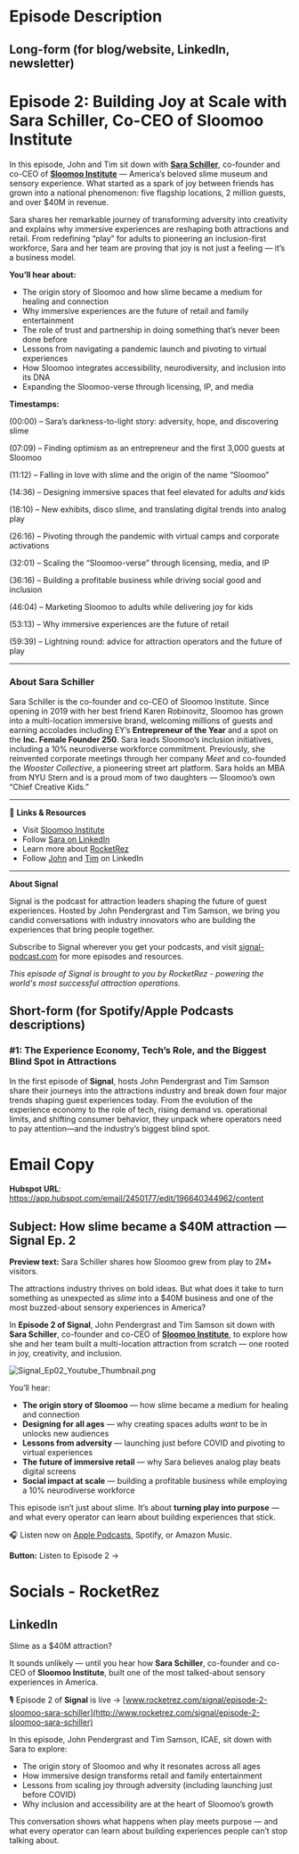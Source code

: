 # Episode Description

## **Long-form (for blog/website, LinkedIn, newsletter)**

# **Episode 2: Building Joy at Scale with Sara Schiller, Co-CEO of Sloomoo Institute**

In this episode, John and Tim sit down with [**Sara Schiller**](https://www.linkedin.com/in/sara-schiller-1b55022/), co-founder and co-CEO of [**Sloomoo Institute**](https://sloomooinstitute.com/) — America’s beloved slime museum and sensory experience. What started as a spark of joy between friends has grown into a national phenomenon: five flagship locations, 2 million guests, and over $40M in revenue.

Sara shares her remarkable journey of transforming adversity into creativity and explains why immersive experiences are reshaping both attractions and retail. From redefining “play” for adults to pioneering an inclusion-first workforce, Sara and her team are proving that joy is not just a feeling — it’s a business model.

**You’ll hear about:**

- The origin story of Sloomoo and how slime became a medium for healing and connection
- Why immersive experiences are the future of retail and family entertainment
- The role of trust and partnership in doing something that’s never been done before
- Lessons from navigating a pandemic launch and pivoting to virtual experiences
- How Sloomoo integrates accessibility, neurodiversity, and inclusion into its DNA
- Expanding the Sloomoo-verse through licensing, IP, and media

**Timestamps:**

(00:00) – Sara’s darkness-to-light story: adversity, hope, and discovering slime

(07:09) – Finding optimism as an entrepreneur and the first 3,000 guests at Sloomoo

(11:12) – Falling in love with slime and the origin of the name “Sloomoo”

(14:36) – Designing immersive spaces that feel elevated for adults *and* kids

(18:10) – New exhibits, disco slime, and translating digital trends into analog play

(26:16) – Pivoting through the pandemic with virtual camps and corporate activations

(32:01) – Scaling the “Sloomoo-verse” through licensing, media, and IP

(36:16) – Building a profitable business while driving social good and inclusion

(46:04) – Marketing Sloomoo to adults while delivering joy for kids

(53:13) – Why immersive experiences are the future of retail

(59:39) – Lightning round: advice for attraction operators and the future of play

------

### **About Sara Schiller**

Sara Schiller is the co-founder and co-CEO of Sloomoo Institute. Since opening in 2019 with her best friend Karen Robinovitz, Sloomoo has grown into a multi-location immersive brand, welcoming millions of guests and earning accolades including EY’s **Entrepreneur of the Year** and a spot on the **Inc. Female Founder 250**. Sara leads Sloomoo’s inclusion initiatives, including a 10% neurodiverse workforce commitment. Previously, she reinvented corporate meetings through her company *Meet* and co-founded the *Wooster Collective*, a pioneering street art platform. Sara holds an MBA from NYU Stern and is a proud mom of two daughters — Sloomoo’s own “Chief Creative Kids.”

------

🔗 **Links & Resources**

- Visit [Sloomoo Institute](https://sloomooinstitute.com/)
- Follow [Sara on LinkedIn](https://www.linkedin.com/in/sara-beard-schiller-6a61641/)
- Learn more about [RocketRez](https://www.rocketrez.com/)
- Follow [John](https://www.linkedin.com/in/john-pendergrast-082820/) and [Tim](https://www.linkedin.com/in/timothysamson/) on LinkedIn

------

**About Signal**

Signal is the podcast for attraction leaders shaping the future of guest experiences. Hosted by John Pendergrast and Tim Samson, we bring you candid conversations with industry innovators who are building the experiences that bring people together.

Subscribe to Signal wherever you get your podcasts, and visit [signal-podcast.com](http://signal-podcast.com/) for more episodes and resources.

*This episode of Signal is brought to you by RocketRez - powering the world's most successful attraction operations.*

## **Short-form (for Spotify/Apple Podcasts descriptions)**

### #1: The Experience Economy, Tech’s Role, and the Biggest Blind Spot in Attractions

In the first episode of **Signal**, hosts John Pendergrast and Tim Samson share their journeys into the attractions industry and break down four major trends shaping guest experiences today. From the evolution of the experience economy to the role of tech, rising demand vs. operational limits, and shifting consumer behavior, they unpack where operators need to pay attention—and the industry’s biggest blind spot.

# Email Copy

**Hubspot URL**: https://app.hubspot.com/email/2450177/edit/196640344962/content

## **Subject:** How slime became a $40M attraction — Signal Ep. 2

**Preview text:** Sara Schiller shares how Sloomoo grew from play to 2M+ visitors.

The attractions industry thrives on bold ideas. But what does it take to turn something as unexpected as *slime* into a $40M business and one of the most buzzed-about sensory experiences in America?

In **Episode 2 of Signal**, John Pendergrast and Tim Samson sit down with **Sara Schiller**, co-founder and co-CEO of [**Sloomoo Institute**](https://sloomooinstitute.com/), to explore how she and her team built a multi-location attraction from scratch — one rooted in joy, creativity, and inclusion.

![Signal_Ep02_Youtube_Thumbnail.png](attachment:21a83511-7e40-4b2b-8bfd-defe5e74900f:Signal_Ep02_Youtube_Thumbnail.png)

You’ll hear:

- **The origin story of Sloomoo** — how slime became a medium for healing and connection
- **Designing for all ages** — why creating spaces adults *want* to be in unlocks new audiences
- **Lessons from adversity** — launching just before COVID and pivoting to virtual experiences
- **The future of immersive retail** — why Sara believes analog play beats digital screens
- **Social impact at scale** — building a profitable business while employing a 10% neurodiverse workforce

This episode isn’t just about slime. It’s about **turning play into purpose** — and what every operator can learn about building experiences that stick.

🎧 Listen now on [Apple Podcasts](https://apple.co/42udwlv), Spotify, or Amazon Music.

**Button:** Listen to Episode 2 →


# Socials - RocketRez

## LinkedIn

Slime as a $40M attraction?

It sounds unlikely — until you hear how **Sara Schiller**, co-founder and co-CEO of **Sloomoo Institute**, built one of the most talked-about sensory experiences in America.

🎙 Episode 2 of **Signal** is live → [www.rocketrez.com/signal/episode-2-sloomoo-sara-schiller](http://www.rocketrez.com/signal/episode-2-sloomoo-sara-schiller)

In this episode, John Pendergrast and Tim Samson, ICAE, sit down with Sara to explore:

- The origin story of Sloomoo and why it resonates across all ages
- How immersive design transforms retail and family entertainment
- Lessons from scaling joy through adversity (including launching just before COVID)
- Why inclusion and accessibility are at the heart of Sloomoo’s growth

This conversation shows what happens when play meets purpose — and what every operator can learn about building experiences people can’t stop talking about.

